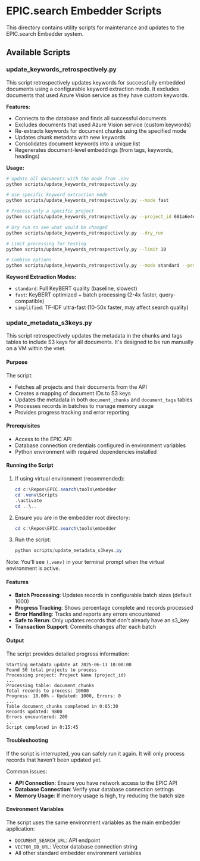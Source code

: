 # EPIC.search Embedder Scripts

This directory contains utility scripts for maintenance and updates to the EPIC.search Embedder system.

## Available Scripts

### update_keywords_retrospectively.py

This script retrospectively updates keywords for successfully embedded documents using a configurable keyword extraction mode. It excludes documents that used Azure Vision service as they have custom keywords.

**Features:**

- Connects to the database and finds all successful documents
- Excludes documents that used Azure Vision service (custom keywords)
- Re-extracts keywords for document chunks using the specified mode
- Updates chunk metadata with new keywords
- Consolidates document keywords into a unique list
- Regenerates document-level embeddings (from tags, keywords, headings)

**Usage:**

```bash
# Update all documents with the mode from .env
python scripts/update_keywords_retrospectively.py

# Use specific keyword extraction mode
python scripts/update_keywords_retrospectively.py --mode fast

# Process only a specific project
python scripts/update_keywords_retrospectively.py --project_id 681a6e4e85cefd0022839a0e

# Dry run to see what would be changed
python scripts/update_keywords_retrospectively.py --dry_run

# Limit processing for testing
python scripts/update_keywords_retrospectively.py --limit 10

# Combine options
python scripts/update_keywords_retrospectively.py --mode standard --project_id 681a6e4e85cefd0022839a0e --dry_run
```

**Keyword Extraction Modes:**

- `standard`: Full KeyBERT quality (baseline, slowest)
- `fast`: KeyBERT optimized + batch processing (2-4x faster, query-compatible)
- `simplified`: TF-IDF ultra-fast (10-50x faster, may affect search quality)

### update_metadata_s3keys.py

This script retrospectively updates the metadata in the chunks and tags tables to include S3 keys for all documents. It's designed to be run manually on a VM within the vnet.

#### Purpose

The script:

- Fetches all projects and their documents from the API
- Creates a mapping of document IDs to S3 keys
- Updates the metadata in both `document_chunks` and `document_tags` tables
- Processes records in batches to manage memory usage
- Provides progress tracking and error reporting

#### Prerequisites

- Access to the EPIC API
- Database connection credentials configured in environment variables
- Python environment with required dependencies installed

#### Running the Script

1. If using virtual environment (recommended):

   ```powershell
   cd c:\Repos\EPIC.search\tools\embedder
   cd .venv\Scripts
   .\activate
   cd ..\..
   ```

2. Ensure you are in the embedder root directory:

   ```powershell
   cd c:\Repos\EPIC.search\tools\embedder
   ```

3. Run the script:

   ```powershell
   python scripts/update_metadata_s3keys.py
   ```

Note: You'll see `(.venv)` in your terminal prompt when the virtual environment is active.

#### Features

- **Batch Processing**: Updates records in configurable batch sizes (default 1000)
- **Progress Tracking**: Shows percentage complete and records processed
- **Error Handling**: Tracks and reports any errors encountered
- **Safe to Rerun**: Only updates records that don't already have an s3_key
- **Transaction Support**: Commits changes after each batch

#### Output

The script provides detailed progress information:

```text
Starting metadata update at 2025-06-13 10:00:00
Found 50 total projects to process
Processing project: Project Name (project_id)
...
Processing table: document_chunks
Total records to process: 10000
Progress: 10.00% - Updated: 1000, Errors: 0
...
Table document_chunks completed in 0:05:30
Records updated: 9800
Errors encountered: 200
...
Script completed in 0:15:45
```

#### Troubleshooting

If the script is interrupted, you can safely run it again. It will only process records that haven't been updated yet.

Common issues:

- **API Connection**: Ensure you have network access to the EPIC API
- **Database Connection**: Verify your database connection settings
- **Memory Usage**: If memory usage is high, try reducing the batch size

#### Environment Variables

The script uses the same environment variables as the main embedder application:

- `DOCUMENT_SEARCH_URL`: API endpoint
- `VECTOR_DB_URL`: Vector database connection string
- All other standard embedder environment variables
